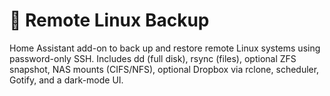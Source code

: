 # 🧩 Remote Linux Backup
Home Assistant add-on to back up and restore remote Linux systems using password-only SSH.
Includes dd (full disk), rsync (files), optional ZFS snapshot, NAS mounts (CIFS/NFS), optional Dropbox via rclone, scheduler, Gotify, and a dark-mode UI.